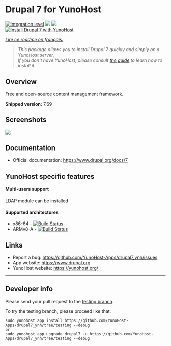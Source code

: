 # Drupal 7 for YunoHost

[![Integration level](https://dash.yunohost.org/integration/drupal7.svg)](https://dash.yunohost.org/appci/app/drupal7) ![](https://ci-apps.yunohost.org/ci/badges/drupal7.status.svg) ![](https://ci-apps.yunohost.org/ci/badges/drupal7.maintain.svg)  
[![Install Drupal 7 with YunoHost](https://install-app.yunohost.org/install-with-yunohost.png)](https://install-app.yunohost.org/?app=drupal7)

*[Lire ce readme en français.](./README_fr.md)*

> *This package allows you to install Drupal 7 quickly and simply on a YunoHost server.  
If you don't have YunoHost, please consult [the guide](https://yunohost.org/#/install) to learn how to install it.*

## Overview
Free and open-source content management framework.

**Shipped version:** 7.69

## Screenshots

![](https://www.drupal.org/files/issues/D7-screenshot.png)

## Documentation

 * Official documentation: https://www.drupal.org/docs/7

## YunoHost specific features

#### Multi-users support

LDAP module can be installed

#### Supported architectures

* x86-64 - [![Build Status](https://ci-apps.yunohost.org/ci/logs/drupal7%20%28Apps%29.svg)](https://ci-apps.yunohost.org/ci/apps/drupal7/)
* ARMv8-A - [![Build Status](https://ci-apps-arm.yunohost.org/ci/logs/drupal7%20%28Apps%29.svg)](https://ci-apps-arm.yunohost.org/ci/apps/drupal7/)

## Links

 * Report a bug: https://github.com/YunoHost-Apps/drupal7_ynh/issues
 * App website: https://www.drupal.org
 * YunoHost website: https://yunohost.org/

---

Developer info
----------------

Please send your pull request to the [testing branch](https://github.com/YunoHost-Apps/drupal7_ynh/tree/testing).

To try the testing branch, please proceed like that.
```
sudo yunohost app install https://github.com/YunoHost-Apps/drupal7_ynh/tree/testing --debug
or
sudo yunohost app upgrade drupal7 -u https://github.com/YunoHost-Apps/drupal7_ynh/tree/testing --debug
```
